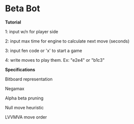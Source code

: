 # Beta Bot

**Tutorial**

1: input w/n for player side

2: input max time for engine to calculate next move (seconds)

3: input fen code or 'x' to start a game

4: write moves to play them. Ex: "e2e4" or "b1c3"




**Specifications**

Bitboard representation

Negamax

Alpha beta pruning

Null move heuristic

LVVMVA move order
